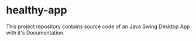 ﻿# healthy-app
This project repository contains source code of an Java Swing Desktop App with it's Documentation.
